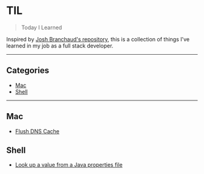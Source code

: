 # TIL

> Today I Learned

Inspired by [Josh Branchaud's repository](https://github.com/jbranchaud/til), this is a collection of things I've learned in my job as a full stack developer.

---

## Categories

* [Mac](#mac)
* [Shell](#shell)

---

## Mac

* [Flush DNS Cache](mac/flush-dns-cache.md)

## Shell

* [Look up a value from a Java properties file](shell/read-java-properties-files.md)
